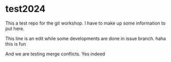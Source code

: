 # test2024
This a test repo for the git workshop. I have to make up some information to put here.

This line is an edit while some developments are done in issue branch. haha this is fun

And we are testing merge conflicts. Yes indeed
